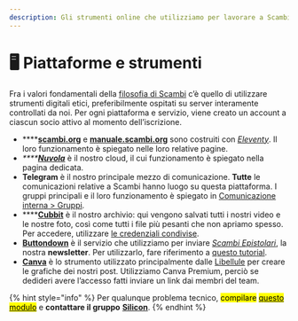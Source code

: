 ```yaml
---
description: Gli strumenti online che utilizziamo per lavorare a Scambi
---
```


# 🖥 Piattaforme e strumenti

Fra i valori fondamentali della [filosofia di Scambi](https://scambi.org/manifesto) c’è quello di utilizzare strumenti digitali etici, preferibilmente ospitati su server interamente controllati da noi. Per ogni piattaforma e servizio, viene creato un account a ciascun socio attivo al momento dell’iscrizione.

* ****[**scambi.org**](scambi.org.md) e [**manuale.scambi.org**](manuale.md) sono costruiti con [_Eleventy_](https://11ty.dev). Il loro funzionamento è spiegato nelle loro relative pagine.
* _****_[_**Nuvola**_](nuvola/) è il nostro cloud, il cui funzionamento è spiegato nella pagina dedicata.
* **Telegram** è il nostro principale mezzo di comunicazione. **Tutte** le comunicazioni relative a Scambi hanno luogo su questa piattaforma. I gruppi principali e il loro funzionamento è spiegato in [Comunicazione interna > Gruppi](../staff/comunicazione-interna.md#gruppi).
* ****[**Cubbit**](storage/cubbit.md) è il nostro archivio: qui vengono salvati tutti i nostri video e le nostre foto, così come tutti i file più pesanti che non apriamo spesso. Per accedere, utilizzare [le credenziali condivise](https://nuvola.scambi.org/apps/passwords).
* [**Buttondown**](https://buttondown.email) è il servizio che utilizziamo per inviare [_Scambi Epistolari_](https://epistulae.scambi.org), la nostra **newsletter**. Per utilizzarlo, fare riferimento a [questo tutorial](buttondown.md).
* [**Canva**](https://canva.com) è lo strumento utilizzato principalmente dalle [Libellule](../staff/teams/#libellule) per creare le grafiche dei nostri post. Utilizziamo Canva Premium, perciò se dedideri avere l’accesso fatti inviare un link dai membri del team.

{% hint style="info" %}
Per qualunque problema tecnico, <mark style="background-color:yellow;">compilare</mark> [<mark style="background-color:yellow;">questo modulo</mark>](https://nuvola.scambi.org/apps/forms/qtqRxnSic6fTpmKk) e **contattare il gruppo** [**Silicon**](../staff/teams/#silicon).
{% endhint %}

